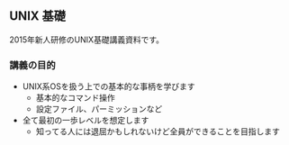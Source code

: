 UNIX 基礎
----

2015年新人研修のUNIX基礎講義資料です。

### 講義の目的

* UNIX系OSを扱う上での基本的な事柄を学びます
    * 基本的なコマンド操作
    * 設定ファイル、パーミッションなど
* 全て最初の一歩レベルを想定します
    * 知ってる人には退屈かもしれないけど全員ができることを目指します

